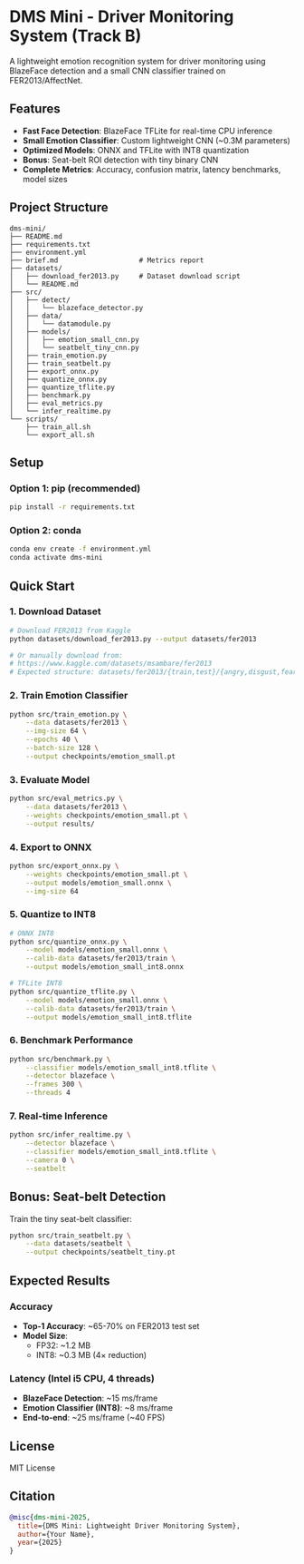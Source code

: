 # DMS Mini - Driver Monitoring System (Track B)

A lightweight emotion recognition system for driver monitoring using BlazeFace detection and a small CNN classifier trained on FER2013/AffectNet.

## Features

- **Fast Face Detection**: BlazeFace TFLite for real-time CPU inference
- **Small Emotion Classifier**: Custom lightweight CNN (~0.3M parameters)
- **Optimized Models**: ONNX and TFLite with INT8 quantization
- **Bonus**: Seat-belt ROI detection with tiny binary CNN
- **Complete Metrics**: Accuracy, confusion matrix, latency benchmarks, model sizes

## Project Structure

```
dms-mini/
├── README.md
├── requirements.txt
├── environment.yml
├── brief.md                    # Metrics report
├── datasets/
│   ├── download_fer2013.py     # Dataset download script
│   └── README.md
├── src/
│   ├── detect/
│   │   └── blazeface_detector.py
│   ├── data/
│   │   └── datamodule.py
│   ├── models/
│   │   ├── emotion_small_cnn.py
│   │   └── seatbelt_tiny_cnn.py
│   ├── train_emotion.py
│   ├── train_seatbelt.py
│   ├── export_onnx.py
│   ├── quantize_onnx.py
│   ├── quantize_tflite.py
│   ├── benchmark.py
│   ├── eval_metrics.py
│   └── infer_realtime.py
└── scripts/
    ├── train_all.sh
    └── export_all.sh
```

## Setup

### Option 1: pip (recommended)
```bash
pip install -r requirements.txt
```

### Option 2: conda
```bash
conda env create -f environment.yml
conda activate dms-mini
```

## Quick Start

### 1. Download Dataset

```bash
# Download FER2013 from Kaggle
python datasets/download_fer2013.py --output datasets/fer2013

# Or manually download from:
# https://www.kaggle.com/datasets/msambare/fer2013
# Expected structure: datasets/fer2013/{train,test}/{angry,disgust,fear,happy,sad,surprise,neutral}/
```

### 2. Train Emotion Classifier

```bash
python src/train_emotion.py \
    --data datasets/fer2013 \
    --img-size 64 \
    --epochs 40 \
    --batch-size 128 \
    --output checkpoints/emotion_small.pt
```

### 3. Evaluate Model

```bash
python src/eval_metrics.py \
    --data datasets/fer2013 \
    --weights checkpoints/emotion_small.pt \
    --output results/
```

### 4. Export to ONNX

```bash
python src/export_onnx.py \
    --weights checkpoints/emotion_small.pt \
    --output models/emotion_small.onnx \
    --img-size 64
```

### 5. Quantize to INT8

```bash
# ONNX INT8
python src/quantize_onnx.py \
    --model models/emotion_small.onnx \
    --calib-data datasets/fer2013/train \
    --output models/emotion_small_int8.onnx

# TFLite INT8
python src/quantize_tflite.py \
    --model models/emotion_small.onnx \
    --calib-data datasets/fer2013/train \
    --output models/emotion_small_int8.tflite
```

### 6. Benchmark Performance

```bash
python src/benchmark.py \
    --classifier models/emotion_small_int8.tflite \
    --detector blazeface \
    --frames 300 \
    --threads 4
```

### 7. Real-time Inference

```bash
python src/infer_realtime.py \
    --detector blazeface \
    --classifier models/emotion_small_int8.tflite \
    --camera 0 \
    --seatbelt
```

## Bonus: Seat-belt Detection

Train the tiny seat-belt classifier:

```bash
python src/train_seatbelt.py \
    --data datasets/seatbelt \
    --output checkpoints/seatbelt_tiny.pt
```

## Expected Results

### Accuracy
- **Top-1 Accuracy**: ~65-70% on FER2013 test set
- **Model Size**: 
  - FP32: ~1.2 MB
  - INT8: ~0.3 MB (4× reduction)

### Latency (Intel i5 CPU, 4 threads)
- **BlazeFace Detection**: ~15 ms/frame
- **Emotion Classifier (INT8)**: ~8 ms/frame
- **End-to-end**: ~25 ms/frame (~40 FPS)

## License

MIT License

## Citation

```bibtex
@misc{dms-mini-2025,
  title={DMS Mini: Lightweight Driver Monitoring System},
  author={Your Name},
  year={2025}
}
```
